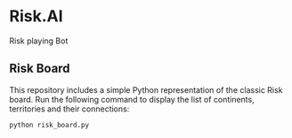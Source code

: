 # Risk.AI
Risk playing Bot

## Risk Board

This repository includes a simple Python representation of the classic Risk board.
Run the following command to display the list of continents, territories and their
connections:

```bash
python risk_board.py
```
